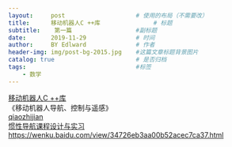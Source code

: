 ```yaml
---
layout:     post                    # 使用的布局（不需要改）
title:      移动机器人C ++库               # 标题 
subtitle:    第一篇                  #副标题
date:       2019-11-29              # 时间
author:     BY Edlward              # 作者
header-img: img/post-bg-2015.jpg    #这篇文章标题背景图片
catalog: true                       # 是否归档
tags:                               #标签
    - 数学
---
```

[移动机器人C ++库](https://www.mrpt.org/)  
《移动机器人导航、控制与遥感》  
[qiaozhijian](https://github.com/qiaozhijian)  
[惯性导航课程设计与实习](http://lab.sgg.whu.edu.cn/a/xiazai/dagang/20180312/517.html)  
https://wenku.baidu.com/view/34726eb3aa00b52acec7ca37.html
